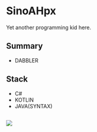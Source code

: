 # SinoAHpx

Yet another programming kid here.

## Summary

+ DABBLER

## Stack

+ C#
+ KOTLIN
+ JAVA(SYNTAX)

## 
![](https://github-readme-stats.vercel.app/api?username=SinoAHpx)
